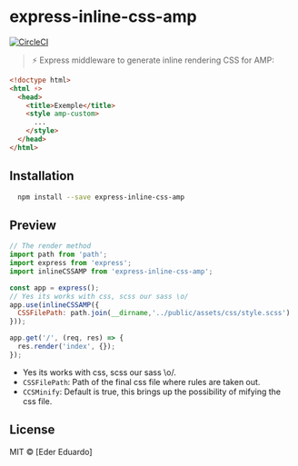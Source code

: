 
# express-inline-css-amp
[![CircleCI](https://circleci.com/gh/eder/express-inline-css-amp/tree/master.svg?style=svg&circle-token=4bbaf0984d2072700bf57071ee2379bc2851d1be)](https://circleci.com/gh/eder/express-inline-css-amp/tree/master)
> :zap: Express middleware to generate inline rendering CSS for AMP:
```html
<!doctype html>
<html ⚡>
  <head>
    <title>Exemple</title>
    <style amp-custom>
      ...
    </style>
  </head>
</html>
```

## Installation

```sh
  npm install --save express-inline-css-amp
```

## Preview
```js
// The render method
import path from 'path';
import express from 'express';
import inlineCSSAMP from 'express-inline-css-amp';

const app = express();
// Yes its works with css, scss our sass \o/
app.use(inlineCSSAMP({
  CSSFilePath: path.join(__dirname,'../public/assets/css/style.scss')
}));

app.get('/', (req, res) => {
  res.render('index', {});
});

```
-  Yes its works with css, scss our sass \o/.
- `CSSFilePath`: Path of the final css file where rules are taken out.
- `CCSMinify`:  Default is true, this brings up the possibility of mifying the css file.

## License

MIT © [Eder Eduardo]
